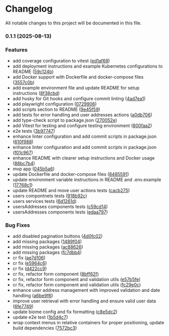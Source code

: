 # Changelog

All notable changes to this project will be documented in this file.

### 0.1.1 (2025-08-13)


### Features

* add coverage configuration to vitest ([ed1af68](https://github.com/PawelWywiol/nextjs-recruitment-task/commit/ed1af683339772502137c93c221057a477f49374))
* add deployment instructions and example Kubernetes configurations to README ([59c124b](https://github.com/PawelWywiol/nextjs-recruitment-task/commit/59c124ba32bcc12f451f95790b366fb58d02442a))
* add Docker support with Dockerfile and docker-compose files ([3557c0b](https://github.com/PawelWywiol/nextjs-recruitment-task/commit/3557c0b6c3d5128e3e36ad8addb4eb6402af0762))
* add example environment file and update README for setup instructions ([8f38cbd](https://github.com/PawelWywiol/nextjs-recruitment-task/commit/8f38cbd572866ac60f5b9590aca7e24ee5657b60))
* add husky for Git hooks and configure commit linting ([4ad7ea1](https://github.com/PawelWywiol/nextjs-recruitment-task/commit/4ad7ea1e3df7d1f262e512f05d7755ce5ffdd780))
* add playwright configuration ([0729906](https://github.com/PawelWywiol/nextjs-recruitment-task/commit/07299062777ffaee163d3a107313e66436844d38))
* add scripts section to README ([9e45f59](https://github.com/PawelWywiol/nextjs-recruitment-task/commit/9e45f59ac5af9d953ba6feeaef1f9f933be8c96b))
* add tests for error handling and user addresses actions ([a0db706](https://github.com/PawelWywiol/nextjs-recruitment-task/commit/a0db7060d0716a84954c45a9c7413088c4f7d684))
* add type-check script to package.json ([270052e](https://github.com/PawelWywiol/nextjs-recruitment-task/commit/270052e0f8f00cdb8c5ad57905a3f074d19a640c))
* add Vitest for testing and configure testing environment ([800faa2](https://github.com/PawelWywiol/nextjs-recruitment-task/commit/800faa20d5026e1d32aacdefcc352c830040fe8b))
* e2e tests ([3b97747](https://github.com/PawelWywiol/nextjs-recruitment-task/commit/3b977472fbc07c467a1bbbe6996bc04d382daf87))
* enhance linter configuration and add commit scripts in package.json ([610f988](https://github.com/PawelWywiol/nextjs-recruitment-task/commit/610f9884072ba69af9095e08037b98ef2138444c))
* enhance linter configuration and add commit scripts in package.json ([f01c967](https://github.com/PawelWywiol/nextjs-recruitment-task/commit/f01c9679cfc6ae920cda6ed09cb61b9562ea7b68))
* enhance README with clearer setup instructions and Docker usage ([88bc7b4](https://github.com/PawelWywiol/nextjs-recruitment-task/commit/88bc7b4d55706bed6664e98d7c7292b85bfec4fb))
* mvp app ([045b5a6](https://github.com/PawelWywiol/nextjs-recruitment-task/commit/045b5a6b31d7f6ef73a8dae5de135bf18f0a19bb))
* update Dockerfile and docker-compose files ([8485591](https://github.com/PawelWywiol/nextjs-recruitment-task/commit/8485591362933a2358f4bd34d27a3051b4305871))
* update environment variable instructions in README and .env.example ([17768c1](https://github.com/PawelWywiol/nextjs-recruitment-task/commit/17768c1aa14fc837a04ce8269e111add645dc89f))
* update README and move user actions tests ([cacb275](https://github.com/PawelWywiol/nextjs-recruitment-task/commit/cacb2756aa762803c3ffe5ef9b7c87b19bc4c7a0))
* users compontnets tests ([918b92c](https://github.com/PawelWywiol/nextjs-recruitment-task/commit/918b92c2829cdcbfbfdec074717bbd988075bffb))
* users services tests ([6d1261d](https://github.com/PawelWywiol/nextjs-recruitment-task/commit/6d1261d4d8aed1520bbee42e40c5d90bd6c49db1))
* usersAddresses components tests ([c59cd14](https://github.com/PawelWywiol/nextjs-recruitment-task/commit/c59cd142f84a58069f6d9b27a618f695b79445af))
* usersAddresses components tests ([edaa797](https://github.com/PawelWywiol/nextjs-recruitment-task/commit/edaa797d98b67e3ed4e4b4e0573a6e0b877f4d21))


### Bug Fixes

* add disabled pagination buttons ([4d0fc02](https://github.com/PawelWywiol/nextjs-recruitment-task/commit/4d0fc027d5570f05241f16be48ba1011a2ad87a8))
* add missing packages ([1489f04](https://github.com/PawelWywiol/nextjs-recruitment-task/commit/1489f0406bbbdc4a789aa53a65bca9f7318b7acf))
* add missing packages ([ac88626](https://github.com/PawelWywiol/nextjs-recruitment-task/commit/ac8862674fe3bcd501e27247455b43a0ac8d9f91))
* add missing packages ([fc7dbb4](https://github.com/PawelWywiol/nextjs-recruitment-task/commit/fc7dbb448449ecc4e688f018282bd82c56f33fb6))
* cr fix ([ae7d106](https://github.com/PawelWywiol/nextjs-recruitment-task/commit/ae7d10694d0b6680524790480a04d8a9a53e3706))
* cr fix ([e5964c6](https://github.com/PawelWywiol/nextjs-recruitment-task/commit/e5964c64c35f9e5ef2b6ae082ddfb50bd616132e))
* cr fix ([d422cc9](https://github.com/PawelWywiol/nextjs-recruitment-task/commit/d422cc9df477a1d60590a73cbc9e0d52488f0bb0))
* cr fix, refactor form component ([8bff62f](https://github.com/PawelWywiol/nextjs-recruitment-task/commit/8bff62ff453a94e222d0ba4a835d2ceb44b5bd06))
* cr fix, refactor form component and validation utils ([e57b5fe](https://github.com/PawelWywiol/nextjs-recruitment-task/commit/e57b5fe9955ee780e0616ece0b18b13b209102e1))
* cr fix, refactor form component and validation utils ([fc29e0c](https://github.com/PawelWywiol/nextjs-recruitment-task/commit/fc29e0c112a601868a3a7becfb91303f925af3be))
* enhance user address management with improved validation and date handling ([a6be9f6](https://github.com/PawelWywiol/nextjs-recruitment-task/commit/a6be9f6e70d55aed9076da326dfa71aabd821916))
* improve user retrieval with error handling and ensure valid user data ([6fe7749](https://github.com/PawelWywiol/nextjs-recruitment-task/commit/6fe7749f8b85364f29ff1782ab6771eee3842424))
* update biome config and fix formatting ([c8e5dc2](https://github.com/PawelWywiol/nextjs-recruitment-task/commit/c8e5dc214290cb1d97260073ab7f1cb4e32d019d))
* update e2e test ([1b5d4c7](https://github.com/PawelWywiol/nextjs-recruitment-task/commit/1b5d4c7bea0d1b1d071ce3406449622c0912c937))
* wrap context menus in relative containers for proper positioning, update build dependencies ([7572bc3](https://github.com/PawelWywiol/nextjs-recruitment-task/commit/7572bc323d9547602bd39916bb80040f78412e7a))
